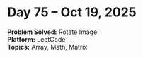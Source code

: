 # Day 75 – Oct 19, 2025

**Problem Solved:** Rotate Image            
**Platform:** LeetCode                       
**Topics:** Array, Math, Matrix

